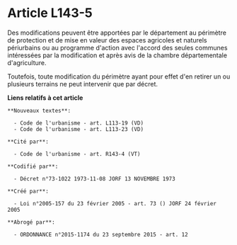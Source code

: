 # Article L143-5

Des modifications peuvent être apportées par le département au périmètre de protection et de mise en valeur des espaces
agricoles et naturels périurbains ou au programme d'action avec l'accord des seules communes intéressées par la modification
et après avis de la chambre départementale d'agriculture.

Toutefois, toute modification du périmètre ayant pour effet d'en retirer un ou plusieurs terrains ne peut intervenir que par
décret.

**Liens relatifs à cet article**

	**Nouveaux textes**:

	  - Code de l'urbanisme - art. L113-19 (VD)
	  - Code de l'urbanisme - art. L113-23 (VD)

	**Cité par**:

	  - Code de l'urbanisme - art. R143-4 (VT)

	**Codifié par**:

	  - Décret n°73-1022 1973-11-08 JORF 13 NOVEMBRE 1973

	**Créé par**:

	  - Loi n°2005-157 du 23 février 2005 - art. 73 () JORF 24 février 2005

	**Abrogé par**:

	  - ORDONNANCE n°2015-1174 du 23 septembre 2015 - art. 12
